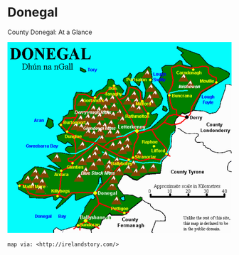 # Donegal
County Donegal: At a Glance

![Donegal, Ireland](/images/maps/ireland_donegal.gif "map from Ireland Story")

```
map via: <http://irelandstory.com/>
```
